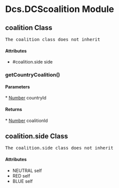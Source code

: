 # Dcs.DCScoalition Module


## coalition Class
<pre>
The coalition class does not inherit
</pre>
<h4> Attributes </h4>

* #coalition.side side


### getCountryCoalition()

<h4> Parameters </h4>
* <u>Number</u> countryId

<h4> Returns </h4>
* <u>Number</u> coalitionId


## coalition.side Class
<pre>
The coalition.side class does not inherit
</pre>
<h4> Attributes </h4>

* NEUTRAL self
* RED self
* BLUE self


